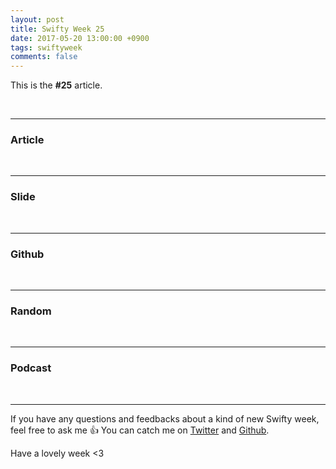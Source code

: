 ```yaml
---
layout: post
title: Swifty Week 25
date: 2017-05-20 13:00:00 +0900
tags: swiftyweek
comments: false
---
```


This is the **#25** article. 

<br>

---

### Article

<br>

---

### Slide

<br>

---

### Github

<br>

---

### Random

<br>

---

### Podcast

<br>

---

If you have any questions and feedbacks about a kind of new Swifty week, feel free to ask me :+1:
You can catch me on [Twitter](https://twitter.com/pixyzehn) and [Github](https://github.com/pixyzehn).

Have a lovely week <3


